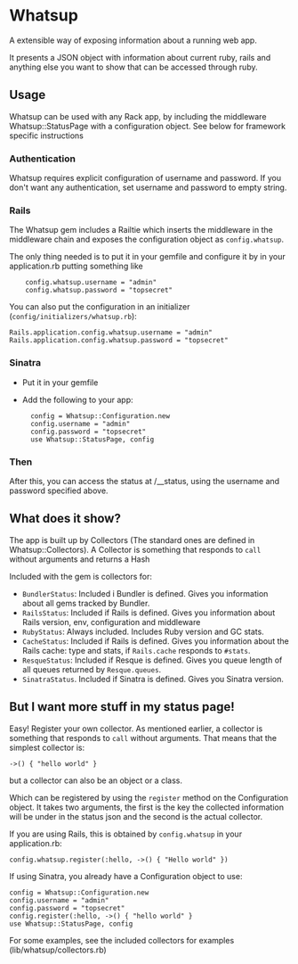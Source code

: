 # Whatsup

A extensible way of exposing information about a running web app.

It presents a JSON object with information about current ruby, rails
and anything else you want to show that can be accessed through ruby.

## Usage

Whatsup can be used with any Rack app, by including the middleware
Whatsup::StatusPage with a configuration object. See below for
framework specific instructions

### Authentication

Whatsup requires explicit configuration of username and password.
If you don't want any authentication, set username and password to empty string.

### Rails

The Whatsup gem includes a Railtie which inserts the middleware in the
middleware chain and exposes the configuration object as `config.whatsup`.

The only thing needed is to put it in your gemfile and configure it by in your
application.rb putting something like

        config.whatsup.username = "admin"
        config.whatsup.password = "topsecret"

You can also put the configuration in an initializer (`config/initializers/whatsup.rb`):

    Rails.application.config.whatsup.username = "admin"
    Rails.application.config.whatsup.password = "topsecret"

### Sinatra

* Put it in your gemfile
* Add the following to your app:

        config = Whatsup::Configuration.new
        config.username = "admin"
        config.password = "topsecret"
        use Whatsup::StatusPage, config

### Then

After this, you can access the status at /__status, using the username and password
specified above.


## What does it show?

The app is built up by Collectors (The standard ones are defined in Whatsup::Collectors).
A Collector is something that responds to `call` without arguments and returns a
Hash

Included with the gem is collectors for:

* `BundlerStatus`: Included i Bundler is defined. Gives you information
  about all gems tracked by Bundler.
* `RailsStatus`: Included if Rails is defined. Gives you information
  about Rails version, env, configuration and middleware
* `RubyStatus`: Always included. Includes Ruby version and GC stats.
* `CacheStatus`: Included if Rails is defined. Gives you information about
  the Rails cache: type and stats, if `Rails.cache` responds to `#stats`.
* `ResqueStatus`: Included if Resque is defined. Gives you queue length
  of all queues returned by `Resque.queues`.
* `SinatraStatus`. Included if Sinatra is defined. Gives you Sinatra
  version.

## But I want more stuff in my status page!

Easy! Register your own collector. As mentioned earlier, a collector is something
that responds to `call` without arguments. That means that the simplest collector is:

    ->() { "hello world" }

but a collector can also be an object or a class.

Which can be registered by using the `register` method on the Configuration
object. It takes two arguments, the first is the key the collected information
will be under in the status json and the second is the actual collector.

If you are using Rails, this is obtained by `config.whatsup` in
your application.rb:

    config.whatsup.register(:hello, ->() { "Hello world" })

If using Sinatra, you already have a Configuration object to use:

    config = Whatsup::Configuration.new
    config.username = "admin"
    config.password = "topsecret"
    config.register(:hello, ->() { "hello world" }
    use Whatsup::StatusPage, config

For some examples, see the included collectors for examples
(lib/whatsup/collectors.rb)

